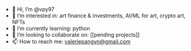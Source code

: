 - 👋 Hi, I’m @vpy97
- 👀 I’m interested in: art finance & investments, AI/ML for art, crypto art, NFTs 
- 🌱 I’m currently learning: python 
- 💞️ I’m looking to collaborate on: [[pending projects]]
- 📫 How to reach me: valeriepangyn@gmail.com

<!---
vpy97/vpy97 is a ✨ special ✨ repository because its `README.md` (this file) appears on your GitHub profile.
You can click the Preview link to take a look at your changes.
--->
